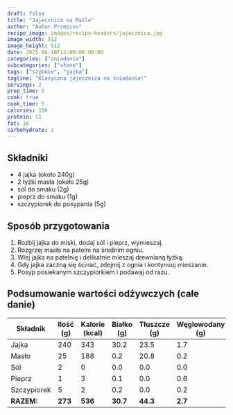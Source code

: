 ```yaml
---
draft: false
title: "Jajecznica na Maśle"
author: "Autor Przepisu"
recipe_image: images/recipe-headers/jajecznica.jpg
image_width: 512
image_height: 512
date: 2025-06-18T12:00:00-00:00
categories: ["sniadania"]
subcategories: ["słone"]
tags: ["szybkie", "jajka"]
tagline: "Klasyczna jajecznica na śniadanie!"
servings: 2
prep_time: 5
cook: true
cook_time: 5
calories: 196
protein: 11
fat: 16
carbohydrate: 1
---
```


## Składniki
- 4 jajka (około 240g)
- 2 łyżki masła (około 25g)
- sól do smaku (2g)
- pieprz do smaku (1g)
- szczypiorek do posypania (5g)

## Sposób przygotowania
1. Rozbij jajka do miski, dodaj sól i pieprz, wymieszaj.
2. Rozgrzej masło na patelni na średnim ogniu.
3. Wlej jajka na patelnię i delikatnie mieszaj drewnianą łyżką.
4. Gdy jajka zaczną się ścinać, zdejmij z ognia i kontynuuj mieszanie.
5. Posyp posiekanym szczypiorkiem i podawaj od razu.

## Podsumowanie wartości odżywczych (całe danie)

| Składnik         | Ilość (g) | Kalorie (kcal) | Białko (g) | Tłuszcze (g) | Węglowodany (g) |
|------------------|-----------|---------------|------------|--------------|-----------------|
| Jajka            | 240       | 343           | 30.2       | 23.5         | 1.7             |
| Masło            | 25        | 188           | 0.2        | 20.8         | 0.2             |
| Sól              | 2         | 0             | 0.0        | 0.0          | 0.0             |
| Pieprz           | 1         | 3             | 0.1        | 0.0          | 0.6             |
| Szczypiorek      | 5         | 2             | 0.2        | 0.0          | 0.2             |
| **RAZEM:**       | **273**   | **536**       | **30.7**   | **44.3**     | **2.7**         |
